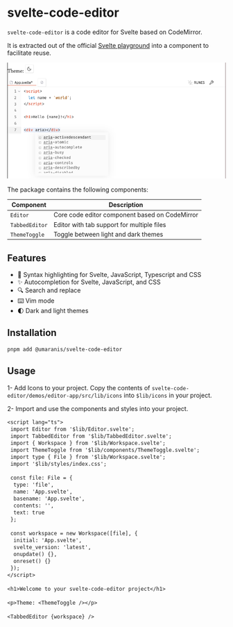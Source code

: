 # svelte-code-editor

`svelte-code-editor` is a code editor for Svelte based on CodeMirror.

It is extracted out of the official [Svelte playground](https://svelte.dev/playground) into a component to facilitate reuse.

![alt text](https://raw.githubusercontent.com/umaranis/svelte-code-editor/refs/heads/main/docs/images/screenshot.png)

The package contains the following components:

| Component | Description |
|-----------|-------------|
| `Editor` | Core code editor component based on CodeMirror |
| `TabbedEditor` | Editor with tab support for multiple files |
| `ThemeToggle` | Toggle between light and dark themes |

## Features

- 🎨 Syntax highlighting for Svelte, JavaScript, Typescript and CSS
- ✨ Autocompletion for Svelte, JavaScript, and CSS
- 🔍 Search and replace
- ⌨️ Vim mode
- 🌓 Dark and light themes

## Installation

```bash
pnpm add @umaranis/svelte-code-editor
```

## Usage

1- Add Icons to your project. Copy the contents of `svelte-code-editor/demos/editor-app/src/lib/icons` into `$lib/icons` in your project.

2- Import and use the components and styles into your project.

```svelte
<script lang="ts">
 import Editor from '$lib/Editor.svelte';
 import TabbedEditor from '$lib/TabbedEditor.svelte';
 import { Workspace } from '$lib/Workspace.svelte';
 import ThemeToggle from '$lib/components/ThemeToggle.svelte';
 import type { File } from '$lib/Workspace.svelte';
 import '$lib/styles/index.css';

 const file: File = {
  type: 'file',
  name: 'App.svelte',
  basename: 'App.svelte',
  contents: '',
  text: true
 };

 const workspace = new Workspace([file], {
  initial: 'App.svelte',
  svelte_version: 'latest',
  onupdate() {},
  onreset() {}
 });
</script>

<h1>Welcome to your svelte-code-editor project</h1>

<p>Theme: <ThemeToggle /></p>

<TabbedEditor {workspace} />
```

